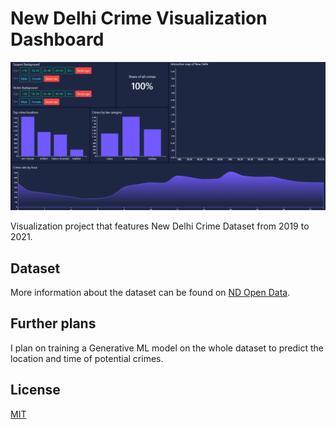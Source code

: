 # New Delhi Crime Visualization Dashboard

![Crime Visualization Dashboard](/data/image.png)

Visualization project that features New Delhi Crime Dataset from 2019 to 2021. 

## Dataset

More information about the dataset can be found on [ND Open Data](https://delhipolice.gov.in/statistics).

## Further plans

I plan on training a Generative ML model on the whole dataset to predict the location and time of potential crimes.

## License

[MIT](https://choosealicense.com/licenses/mit/)
